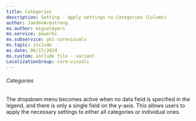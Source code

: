 ```yaml
---
title: Categories
description: Setting - Apply settings to Categories (Column)
author: JaedenArmstrong
ms.author: miguelmyers
ms.service: powerbi
ms.subservice: pbi-corevisuals
ms.topic: include
ms.date: 06/17/2024
ms.custom: include file - variant
LocalizationGroup: core-visuals
---
```

###### Categories

The dropdown menu becomes active when no data field is specified in the legend, and there is only a single field on the y-axis. This  allows users to apply the necessary settings to either all categories or individual ones.
